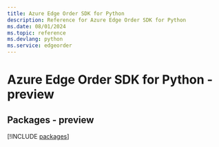 ```yaml
---
title: Azure Edge Order SDK for Python
description: Reference for Azure Edge Order SDK for Python
ms.date: 08/01/2024
ms.topic: reference
ms.devlang: python
ms.service: edgeorder
---
```

# Azure Edge Order SDK for Python - preview
## Packages - preview
[!INCLUDE [packages](edge-order-index.md)]